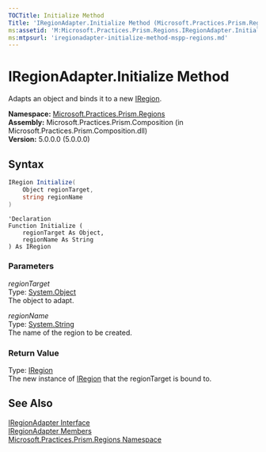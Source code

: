 ```yaml
---
TOCTitle: Initialize Method
Title: 'IRegionAdapter.Initialize Method (Microsoft.Practices.Prism.Regions)'
ms:assetid: 'M:Microsoft.Practices.Prism.Regions.IRegionAdapter.Initialize(System.Object,System.String)'
ms:mtpsurl: 'iregionadapter-initialize-method-mspp-regions.md'
---
```


# IRegionAdapter.Initialize Method

Adapts an object and binds it to a new [IRegion](/patterns-practices/reference/mspp-regions-namespace).

**Namespace:** [Microsoft.Practices.Prism.Regions](/patterns-practices/reference/mspp-regions-namespace)  
**Assembly:** Microsoft.Practices.Prism.Composition (in Microsoft.Practices.Prism.Composition.dll)  
**Version:** 5.0.0.0 (5.0.0.0)

## Syntax
```C#
IRegion Initialize(
	Object regionTarget,
	string regionName
)
```

```VB
'Declaration
Function Initialize ( 
	regionTarget As Object,
	regionName As String
) As IRegion
```

### Parameters

*regionTarget*  
Type: [System.Object](http://msdn.microsoft.com/en-us/library/e5kfa45b)  
The object to adapt.

*regionName*  
Type: [System.String](http://msdn.microsoft.com/en-us/library/s1wwdcbf)  
The name of the region to be created.

### Return Value

Type: [IRegion](/patterns-practices/reference/iregion-interface-mspp-regions)  
The new instance of [IRegion](/patterns-practices/reference/mspp-regions-namespace) that the regionTarget is bound to.

## See Also

[IRegionAdapter Interface](/patterns-practices/reference/iregionadapter-interface-mspp-regions)  
[IRegionAdapter Members](/patterns-practices/reference/iregionadapter-members-mspp-regions)  
[Microsoft.Practices.Prism.Regions Namespace](/patterns-practices/reference/mspp-regions-namespace)  